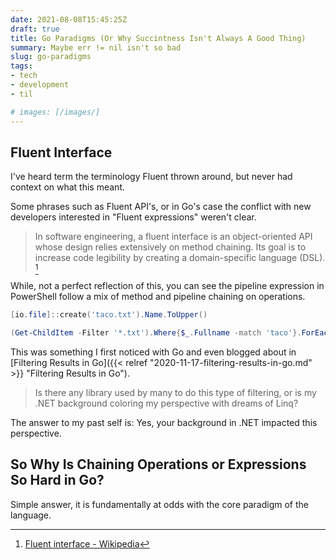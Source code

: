 ```yaml
---
date: 2021-08-08T15:45:25Z
draft: true
title: Go Paradigms (Or Why Succintness Isn't Always A Good Thing)
summary: Maybe err != nil isn't so bad
slug: go-paradigms
tags:
- tech
- development
- til

# images: [/images/]
---
```


## Fluent Interface

I've heard term the terminology Fluent thrown around, but never had context on what this meant.

Some phrases such as Fluent API's, or in Go's case the conflict with new developers interested in "Fluent expressions" weren't clear.

> In software engineering, a fluent interface is an object-oriented API whose design relies extensively on method chaining. Its goal is to increase code legibility by creating a domain-specific language (DSL). [^fluent-interface]

While, not a perfect reflection of this, you can see the pipeline expression in PowerShell follow a mix of method and pipeline chaining on operations.

```powershell
[io.file]::create('taco.txt').Name.ToUpper()

(Get-ChildItem -Filter '*.txt').Where{$_.Fullname -match 'taco'}.ForEach{ $_ | Copy-Item}
```

This was something I first noticed with Go and even blogged about in [Filtering Results in Go]({{< relref "2020-11-17-filtering-results-in-go.md" >}} "Filtering Results in Go").

> Is there any library used by many to do this type of filtering, or is my .NET background coloring my perspective with dreams of Linq?

The answer to my past self is: Yes, your background in .NET impacted this perspective.

## So Why Is Chaining Operations or Expressions So Hard in Go?

Simple answer, it is fundamentally at odds with the core paradigm of the language.

[^fluent-interface]: [Fluent interface - Wikipedia](https://en.wikipedia.org/wiki/Fluent_interface)
